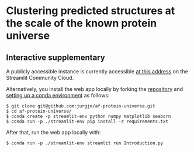 # Clustering predicted structures at the scale of the known protein universe
## Interactive supplementary
A publicly accessible instance is currently accessible [at this address](https://af-protein-universe.streamlit.app) on the Streamlit Community Cloud.

Alternatively, you install the web app locally by forking the [repository](https://github.com/jurgjn/af-protein-universe) and [setting up a conda environment](https://conda.io/projects/conda/en/latest/user-guide/getting-started.html) as follows:
```
$ git clone git@github.com:jurgjn/af-protein-universe.git
$ cd af-protein-universe/
$ conda create -p streamlit-env python numpy matplotlib seaborn
$ conda run -p ./streamlit-env pip install -r requirements.txt
```

After that, run the web app locally with:
```
$ conda run -p ./streamlit-env streamlit run Introduction.py
```

